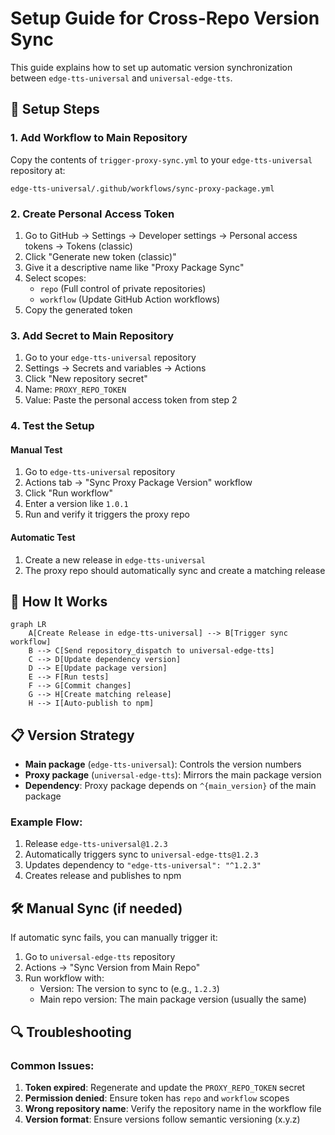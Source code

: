 # Setup Guide for Cross-Repo Version Sync

This guide explains how to set up automatic version synchronization between `edge-tts-universal` and `universal-edge-tts`.

## 🔧 Setup Steps

### 1. Add Workflow to Main Repository

Copy the contents of `trigger-proxy-sync.yml` to your `edge-tts-universal` repository at:

```
edge-tts-universal/.github/workflows/sync-proxy-package.yml
```

### 2. Create Personal Access Token

1. Go to GitHub → Settings → Developer settings → Personal access tokens → Tokens (classic)
2. Click "Generate new token (classic)"
3. Give it a descriptive name like "Proxy Package Sync"
4. Select scopes:
   - `repo` (Full control of private repositories)
   - `workflow` (Update GitHub Action workflows)
5. Copy the generated token

### 3. Add Secret to Main Repository

1. Go to your `edge-tts-universal` repository
2. Settings → Secrets and variables → Actions
3. Click "New repository secret"
4. Name: `PROXY_REPO_TOKEN`
5. Value: Paste the personal access token from step 2

### 4. Test the Setup

#### Manual Test

1. Go to `edge-tts-universal` repository
2. Actions tab → "Sync Proxy Package Version" workflow
3. Click "Run workflow"
4. Enter a version like `1.0.1`
5. Run and verify it triggers the proxy repo

#### Automatic Test

1. Create a new release in `edge-tts-universal`
2. The proxy repo should automatically sync and create a matching release

## 🔄 How It Works

```mermaid
graph LR
    A[Create Release in edge-tts-universal] --> B[Trigger sync workflow]
    B --> C[Send repository_dispatch to universal-edge-tts]
    C --> D[Update dependency version]
    D --> E[Update package version]
    E --> F[Run tests]
    F --> G[Commit changes]
    G --> H[Create matching release]
    H --> I[Auto-publish to npm]
```

## 📋 Version Strategy

- **Main package** (`edge-tts-universal`): Controls the version numbers
- **Proxy package** (`universal-edge-tts`): Mirrors the main package version
- **Dependency**: Proxy package depends on `^{main_version}` of the main package

### Example Flow:

1. Release `edge-tts-universal@1.2.3`
2. Automatically triggers sync to `universal-edge-tts@1.2.3`
3. Updates dependency to `"edge-tts-universal": "^1.2.3"`
4. Creates release and publishes to npm

## 🛠️ Manual Sync (if needed)

If automatic sync fails, you can manually trigger it:

1. Go to `universal-edge-tts` repository
2. Actions → "Sync Version from Main Repo"
3. Run workflow with:
   - Version: The version to sync to (e.g., `1.2.3`)
   - Main repo version: The main package version (usually the same)

## 🔍 Troubleshooting

### Common Issues:

1. **Token expired**: Regenerate and update the `PROXY_REPO_TOKEN` secret
2. **Permission denied**: Ensure token has `repo` and `workflow` scopes
3. **Wrong repository name**: Verify the repository name in the workflow file
4. **Version format**: Ensure versions follow semantic versioning (x.y.z)
